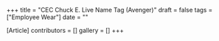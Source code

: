 +++
title = "CEC Chuck E. Live Name Tag (Avenger)"
draft = false
tags = ["Employee Wear"]
date = ""

[Article]
contributors = []
gallery = []
+++
